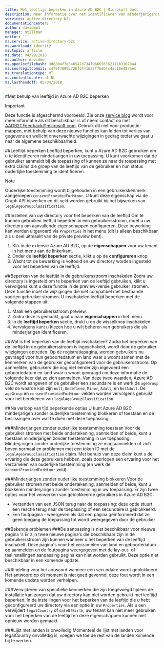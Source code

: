 ```yaml
---
title: Met leeftijd beperken in Azure AD B2C | Microsoft Docs
description: Meer informatie over het identificeren van minderjarigen met behulp van uw toepassing.
services: active-directory-b2c
documentationcenter: ''
author: davidmu1
manager: mtillman
editor: ''
ms.service: active-directory-b2c
ms.workload: identity
ms.topic: article
ms.date: 04/29/2018
ms.author: davidmu
ms.openlocfilehash: 3d6804f7e546547d734f966656362111b31078a4
ms.sourcegitcommit: c47ef7899572bf6441627f76eb4c4ac15e487aec
ms.translationtype: MT
ms.contentlocale: nl-NL
ms.lasthandoff: 05/04/2018
---
```

#<a name="using-age-gating-in-azure-ad-b2c"></a>Met behulp van leeftijd in Azure AD B2C beperken

>[!IMPORTANT]
>Deze functie is afgeschermd voorbeeld.  Zie onze [service blog](https://blogs.msdn.microsoft.com/azureadb2c/) wordt voor meer informatie als dit beschikbaar is of neem contact op met AADB2CFeedback@microsoft.com.  Gebruik dit niet voor productie-mappen, met behulp van deze nieuwe functies kan leiden tot verlies van gegevens en wellicht onverwachte wijzigingen in gedrag totdat we gaat u naar de algemene beschikbaarheid.  
>

##<a name="age-gating"></a>Leeftijd beperken
Leeftijd beperken, kunt u Azure AD B2C gebruiken om u te identificeren minderjarigen in uw toepassing.  U kunt voorkomen dat de gebruiker aanmeldt bij de toepassing of kunnen ze naar de toepassing met extra claims die groep van de leeftijd van de gebruiker en hun status ouderlijke toestemming te identificeren.  

>[!NOTE]
>Ouderlijke toestemming wordt bijgehouden in een gebruikerskenmerk aangeroepen `consentProvidedForMinor`.  U kunt deze eigenschap via de Graph API bijwerken en dit veld worden gebruikt bij het bijwerken van `legalAgeGroupClassification`.
>

##<a name="setting-up-your-directory-for-age-gating"></a>Instellen van uw directory voor het beperken van de leeftijd
Om te kunnen gebruiken leeftijd beperken in een gebruikersstroom, moet u uw directory om aanvullende eigenschappen configureren. Deze bewerking kan worden uitgevoerd via `Properties` in het menu (dit is alleen beschikbaar als u deel uitmaakt van de private preview bent).  
1. Klik in de extensie Azure AD B2C, op de **eigenschappen** voor uw tenant in het menu aan de linkerkant.
2. Onder de **leeftijd beperken** sectie, klikt u op de **configureren** knop.
3. Wacht tot de bewerking is voltooid en uw directory worden ingesteld voor het beperken van de leeftijd.

##<a name="enabling-age-gating-in-your-user-flow"></a>Beperken van de leeftijd in de gebruikersstroom inschakelen
Zodra uw directory is ingesteld om te beperken van de leeftijd gebruiken, klikt u vervolgens kunt u deze functie in de preview-versie gebruiker stromen.  Deze functie moet de wijzigingen die niet compatibel met bestaande soorten gebruiker stromen.  U inschakelen leeftijd beperken met de volgende stappen uit:
1. Maak een gebruikersstroom preview.
2. Zodra deze is gemaakt, gaat u naar **eigenschappen** in het menu.
3. In de **leeftijd beperken** sectie, drukt u op de wisselknop inschakelen.
4. Vervolgens kunt u kiezen hoe u wilt beheren van gebruikers die als minderjarigen identificeren.

##<a name="what-does-enabling-age-gating-do"></a>Wat is het beperken van de leeftijd inschakelen?
Zodra het beperken van de leeftijd in de gebruikersstroom is ingeschakeld, wordt door de gebruiker wijzigingen optreden.  Op de registratiepagina, worden gebruikers nu gevraagd voor hun geboortedatum en land waar u woont samen met de kenmerken van de gebruiker geconfigureerd voor de gebruikersstroom.  Op aanmelden, gebruikers die nog niet eerder zijn ingevoerd een geboortedatum en land waar u woont gevraagd om deze informatie de volgende keer dat ze zich aanmelden.  Van deze twee waarden, Azure AD B2C wordt aangeven of de gebruiker een secundaire is en werk de `ageGroup` veld de waarde kan zijn `null`, `Undefined`, `Minor`, `Adult`, en `NotAdult`.  De `ageGroup` en `consentProvidedForMinor` velden worden vervolgens gebruikt voor het berekenen van `legalAgeGroupClassification`. 

##<a name="age-gating-options"></a>Na verloop van tijd beperkende opties
U kunt Azure AD B2C minderjarigen zonder ouderlijke toestemming blokkeren of toestaan en de beslissingen over wat te doen met deze toepassing.  

###<a name="allowing-minors-without-parental-consent"></a>Minderjarigen zonder ouderlijke toestemming toestaan
Voor de gebruiker stromen met beide ondertekening, aanmelden of beide, kunt u toestaan minderjarigen zonder toestemming in uw toepassing.  Minderjarigen zonder ouderlijke toestemming ze mag aanmelden of zich boven normaal en problemen met een token ID met de `legalAgeGroupClassification` claim.  Met behulp van deze claim kunt u de ervaring die deze gebruikers hebben, zoals doorlopen een ervaring voor het verzamelen van ouderlijke toestemming (en werk de `consentProvidedForMinor` veld).

###<a name="blocking-minors-without-parental-consent"></a>Minderjarigen zonder ouderlijke toestemming blokkeren
Voor de gebruiker stromen met beide ondertekening, aanmelden of beide, kunt u blokkeren minderjarigen zonder toestemming in uw toepassing.  Er zijn twee opties voor het verwerken van geblokkeerde gebruikers in Azure AD B2C:
* Verzenden van een JSON terug naar de toepassing: deze optie stuurt een reactie terug naar de toepassing of een secundaire is geblokkeerd.
* Een foutpagina - weergeven als dat een pagina geïnformeerd dat ze geen toegang de toepassing tot wordt weergegeven door de gebruiker

##<a name="known-issues"></a>Bekende problemen
###<a name="customization-unavailable-for-new-pages"></a>De aanpassing is niet beschikbaar voor nieuwe pagina 's
Er zijn twee nieuwe pagina's die beschikbaar zijn in de gebruikersstroom zijn kunnen wanneer u het beperken van de leeftijd inschakelt.  Deze pagina's voor het verzamelen van land en geboortedatum op aanmelden en de foutpagina weergegeven met de lay-out- of taalinstellingen aanpassing pagina kan niet worden gebruikt.  Deze optie niet beschikbaar in een komende update.

###<a name="format-for-the-response-when-a-minor-is-blocked"></a>Indeling voor het antwoord wanneer een secundaire wordt geblokkeerd.
Het antwoord op dit moment is niet goed gevormd, deze fout wordt in een komende update worden verholpen.

###<a name="deleting-specific-attributes-that-were-added-during-setup-can-make-your-directory-unable-to-use-age-gating"></a>Verwijderen van specifieke kenmerken die zijn toegevoegd tijdens de installatie kan zorgen dat uw directory kan niet worden gebruikt met leeftijd beperken.
In de instellingen voor het beperken van de leeftijd die u hebt geconfigureerd uw directory via een optie in uw `Properties`.  Als u een verwijdert `legalCountry` of `dateOfBirth`, uw tenant kan niet meer gebruiken voor het beperken van de leeftijd en deze eigenschappen kunnen niet opnieuw worden gemaakt.

###<a name="list-of-countries-is-incomplete"></a>Lijst met landen is onvolledig
Momenteel de lijst met landen voor legalCountry onvolledig is, voegen we toe de rest van de landen komende bij te werken.
